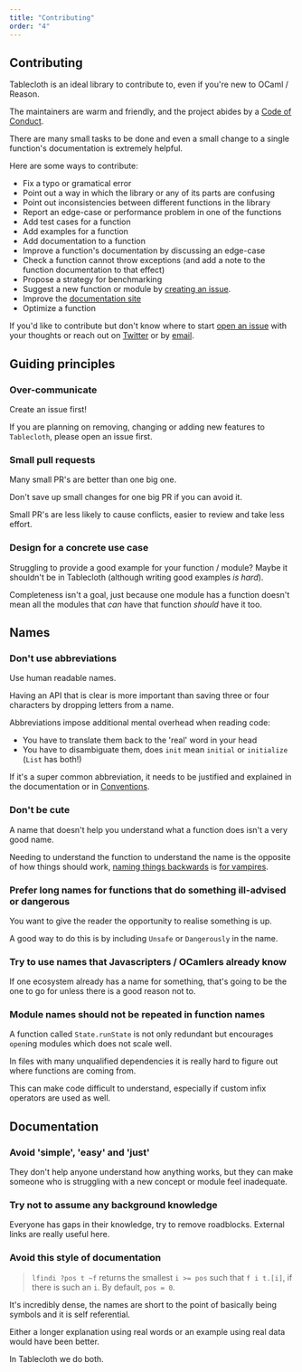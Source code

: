 ```yaml
---
title: "Contributing"
order: "4"
---
```


## Contributing

Tablecloth is an ideal library to contribute to, even if you're new to OCaml / Reason.

The maintainers are warm and friendly, and the project abides by a [Code of Conduct](../.github/CODE_OF_CONDUCT.md).

There are many small tasks to be done and even a small change to a single function's documentation is extremely helpful.

Here are some ways to contribute:

- Fix a typo or gramatical error
- Point out a way in which the library or any of its parts are confusing
- Point out inconsistencies between different functions in the library
- Report an edge-case or performance problem in one of the functions
- Add test cases for a function
- Add examples for a function
- Add documentation to a function
- Improve a function's documentation by discussing an edge-case
- Check a function cannot throw exceptions (and add a note to the function documentation to that effect)
- Propose a strategy for benchmarking
- Suggest a new function or module by [creating an issue](https://github.com/darklang/tablecloth/issues/new). 
- Improve the [documentation site](https://github.com/darklang/tablecloth/tree/master/website)
- Optimize a function

If you'd like to contribute but don't know where to start [open an
issue](https://github.com/darklang/tablecloth/issues/new) with your thoughts
or reach out on [Twitter](https://twitter.com/Dean177) or by
[email](mailto:deanmerchant@gmail.com).

## Guiding principles

### Over-communicate 

Create an issue first!

If you are planning on removing, changing or adding new features to `Tablecloth`, please open an issue first.

### Small pull requests

Many small PR's are better than one big one.

Don't save up small changes for one big PR if you can avoid it.

Small PR's are less likely to cause conflicts, easier to review and take less effort.

### Design for a concrete use case

Struggling to provide a good example for your function / module? Maybe it shouldn't be in Tablecloth (although writing good examples *is hard*).

Completeness isn't a goal, just because one module has a function doesn't mean all the modules that *can* have that function *should* have it too. 

## Names

### Don't use abbreviations

Use human readable names.

Having an API that is clear is more important than saving three or four characters by dropping letters from a name.

Abbreviations impose additional mental overhead when reading code:
- You have to translate them back to the 'real' word in your head
- You have to disambiguate them, does `init` mean `initial` or `initialize` (`List` has both!)

If it's a super common abbreviation, it needs to be justified and explained in the documentation or in [Conventions](./conventions).

### Don't be cute

A name that doesn't help you understand what a function does isn't a very good name. 

Needing to understand the function to understand the name is the opposite of how things should work, [naming things backwards](https://stackoverflow.com/questions/7674277/in-functionaljava-list-what-does-snoc-mean) is [for vampires](https://en.wikipedia.org/wiki/Count_Alucard_(character)).


### Prefer long names for functions that do something ill-advised or dangerous

You want to give the reader the opportunity to realise something is up. 

A good way to do this is by including `Unsafe` or `Dangerously` in the name.

### Try to use names that Javascripters / OCamlers already know

If one ecosystem already has a name for something, that's going to be the one to
go for unless there is a good reason not to.

### Module names should not be repeated in function names

A function called `State.runState` is not only redundant but encourages `open`ing modules which does not scale well. 

In files with many unqualified dependencies it is really hard to figure out where functions are coming from.

This can make code difficult to understand, especially if custom infix operators are used as well. 

## Documentation

### Avoid 'simple', 'easy' and 'just'

They don't help anyone understand how anything works, but they can make someone who is struggling with a new concept or module feel inadequate.

### Try not to assume any background knowledge

Everyone has gaps in their knowledge, try to remove roadblocks. External links are really useful here.

### Avoid this style of documentation

> `lfindi ?pos t ~f` returns the smallest `i >= pos` such that `f i t.[i]`, if there is such an `i`. By default, `pos = 0`.

It's incredibly dense, the names are short to the point of basically being symbols and it is self referential. 

Either a longer explanation using real words or an example using real data would have been better.

In Tablecloth we do both.
